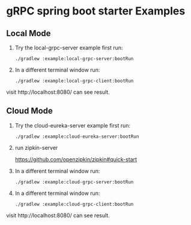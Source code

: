 # gRPC spring boot starter Examples

## Local Mode
1. Try the local-grpc-server example first run:

    ````
    ./gradlew :example:local-grpc-server:bootRun
    ````

2. In a different terminal window run:

    ````
    ./gradlew :example:local-grpc-client:bootRun
    ````

visit http://localhost:8080/ can see result.

## Cloud Mode

1. Try the cloud-eureka-server example first run:

    ````
    ./gradlew :example:cloud-eureka-server:bootRun
    ````

2. run zipkin-server

    https://github.com/openzipkin/zipkin#quick-start

3. In a different terminal window run:

    ````
    ./gradlew :example:cloud-grpc-server:bootRun
    ````

4. In a different terminal window run:

    ````
    ./gradlew :example:cloud-grpc-client:bootRun
    ````

visit http://localhost:8080/ can see result.
